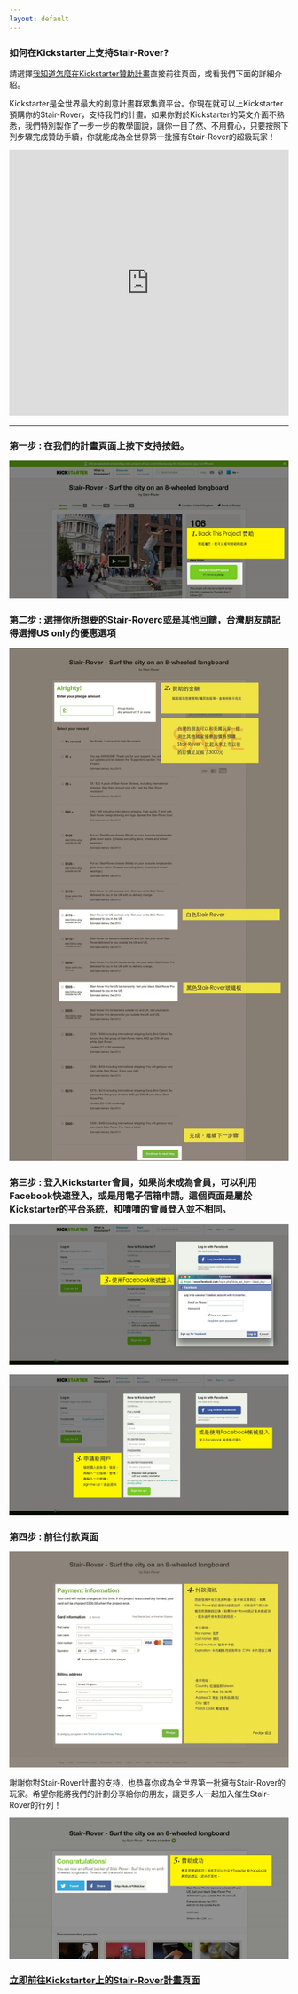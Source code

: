 ```yaml
---
layout: default
---
```


### 如何在Kickstarter上支持Stair-Rover?

請選擇[我知道怎麼在Kickstarter贊助計畫](kck.st/12bbLkw)直接前往頁面，或看我們下面的詳細介紹。

Kickstarter是全世界最大的創意計畫群眾集資平台。你現在就可以上Kickstarter預購你的Stair-Rover，支持我們的計畫。如果你對於Kickstarter的英文介面不熟悉，我們特別製作了一步一步的教學圖說，讓你一目了然、不用費心，只要按照下列步驟完成贊助手續，你就能成為全世界第一批擁有Stair-Rover的超級玩家！

<iframe width="100%" height="480" src="http://www.kickstarter.com/projects/stair-rover/stair-rover-surf-the-city-with-an-innovative-longb/widget/video.html" frameborder="0"> </iframe>

---

### 第一步 : 在我們的計畫頁面上按下支持按鈕。

![](images/step1.jpg)

### 第二步 : 選擇你所想要的Stair-Roverc或是其他回饋，台灣朋友請記得選擇US only的優惠選項

![](images/step2.jpg)

### 第三步 : 登入Kickstarter會員，如果尚未成為會員，可以利用Facebook快速登入，或是用電子信箱申請。這個頁面是屬於Kickstarter的平台系統，和嘖嘖的會員登入並不相同。

![](images/step3.jpg)

![](images/step3-1.jpg)

### 第四步 : 前往付款頁面

![](images/step4.jpg)

謝謝你對Stair-Rover計畫的支持，也恭喜你成為全世界第一批擁有Stair-Rover的玩家。希望你能將我們的計劃分享給你的朋友，讓更多人一起加入催生Stair-Rover的行列！

![](images/step5.jpg)

### [立即前往Kickstarter上的Stair-Rover計畫頁面](kck.st/12bbLkw)
